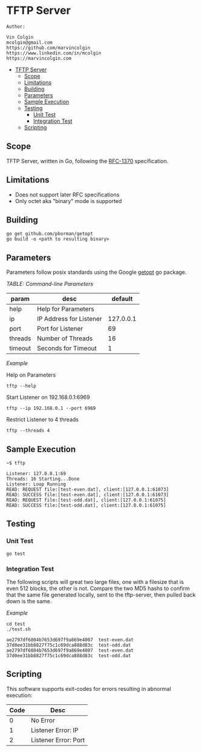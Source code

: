 # TFTP Server

```
Author:

Vin Colgin
mcolgin@gmail.com
https://github.com/marvincolgin
https://www.linkedin.com/in/mcolgin
https://marvincolgin.com
```

<!--ts-->
   * [TFTP Server](#tftp-server)
      * [Scope](#scope)
      * [Limitations](#limitations)
      * [Building](#building)
      * [Parameters](#parameters)
      * [Sample Execution](#sample-execution)
      * [Testing](#testing)
         * [Unit Test](#unit-test)
         * [Integration Test](#integration-test)
      * [Scripting](#scripting)

<!-- Added by: mmc, at: Wed Oct 30 21:46:55 PDT 2019 -->

<!--te-->

## Scope

TFTP Server, written in Go, following the [RFC-1370](https://tools.ietf.org/html/rfc1350) specification.

## Limitations

* Does not support later RFC specifications
* Only octet aka "binary" mode is supported

## Building

```
go get github.com/pborman/getopt
go build -o <path to resulting binary>
```

## Parameters

Parameters follow posix standards using the Google [getopt](https://godoc.org/github.com/pborman/getopt) go package.

*TABLE: Command-line Parameters*

| param | desc | default |
| ----- | ---- | ------- |
| help  | Help for Parameters | |
| ip    | IP Address for Listener | 127.0.0.1 |
| port  | Port for Listener | 69 |
| threads | Number of Threads | 16 |
| timeout | Seconds for Timeout | 1 |

*Example*

Help on Parameters
```
tftp --help
```

Start Listener on 192.168.0.1:6969
```
tftp --ip 192.168.0.1 --port 6969
```

Restrict Listener to 4 threads
```
tftp --threads 4
```

## Sample Execution
```
~$ tftp

Listener: 127.0.0.1:69
Threads: 16 Starting...Done
Listener: Loop Running
READ: REQUEST file:[test-even.dat], client:[127.0.0.1:61073]
READ: SUCCESS file:[test-even.dat], client:[127.0.0.1:61073]
READ: REQUEST file:[test-odd.dat], client:[127.0.0.1:61075]
READ: SUCCESS file:[test-odd.dat], client:[127.0.0.1:61075]
```

## Testing

### Unit Test
```
go test
```

### Integration Test

The following scripts will great two large files, one with a filesize that is even 512 blocks, the other is not. Compare the two MD5 hashs to confirm that the same file generated locally, sent to the tftp-server, then pulled back down is the same.

*Example*
```
cd test
./test.sh

ae2797df6804b7653d697f9a869e4007  test-even.dat
37d0ee31bb8827f75c1c69dca888d83c  test-odd.dat
ae2797df6804b7653d697f9a869e4007  test-even.dat
37d0ee31bb8827f75c1c69dca888d83c  test-odd.dat
```

## Scripting

This software supports exit-codes for errors resulting in abnormal execution:

| Code | Desc |
| ---- | ---- |
| 0    | No Error |
| 1    | Listener Error: IP |
| 2    | Listener Error: Port |

